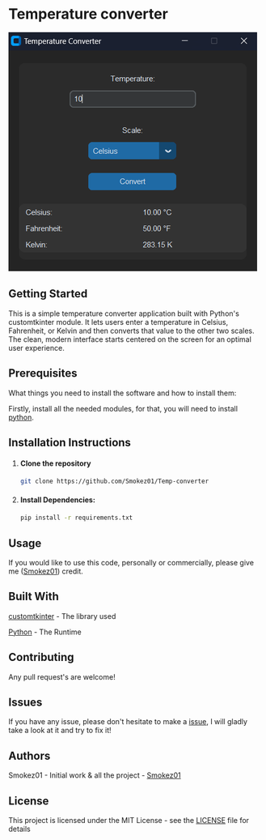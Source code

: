 # Temperature converter

![Clean & Simple Design](showcase.png)

## Getting Started

This is a simple temperature converter application built with Python's customtkinter module. It lets users enter a temperature in Celsius, Fahrenheit, or Kelvin and then converts that value to the other two scales. The clean, modern interface starts centered on the screen for an optimal user experience.

## Prerequisites

What things you need to install the software and how to install them:

Firstly, install all the needed modules, for that, you will need to install [python](https://www.python.org/downloads/).

## Installation Instructions

1. #### Clone the repository
   
   ```bash
   git clone https://github.com/Smokez01/Temp-converter
   ```
   
2. #### Install Dependencies:

   ```bash
   pip install -r requirements.txt
   ```

## Usage

If you would like to use this code, personally or commercially, please give me ([Smokez01](https://github.com/Smokez01)) credit.

## Built With

[customtkinter](https://customtkinter.tomschimansky.com/) - The library used

[Python](https://www.python.org/) - The Runtime

## Contributing
Any pull request's are welcome!

## Issues

If you have any issue, please don't hesitate to make a [issue](https://github.com/Smokez01/Temp-converter/issues), I will gladly take a look at it and try to fix it!

## Authors

Smokez01 - Initial work & all the project - [Smokez01](https://github.com/Smokez01)

## License

This project is licensed under the MIT License - see the [LICENSE](https://github.com/Smokez01/IP-Calculator/blob/main/LICENSE) file for details
